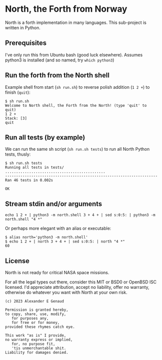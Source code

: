 # North, the Forth from Norway

North is a forth implementation in many languages.
This sub-project is written in Python.

## Prerequisites

I've only run this from Ubuntu bash (good luck elsewhere).
Assumes python3 is installed (and so named, try `which python3`)

## Run the forth from the North shell

Example shell from start (`sh run.sh`)
to reverse polish addition (`1 2 +`)
to finish (`quit`):

```
$ sh run.sh
Welcome to North shell, the Forth from the North! (type 'quit' to quit)
1 2 +
Stack: [3]
quit
```

## Run all tests (by example)

We can run the same sh script (`sh run.sh tests`)
to run all North Python tests, thusly:

```
$ sh run.sh tests
Running all tests in tests/
..............................................
----------------------------------------------------------------------
Ran 46 tests in 0.002s

OK
```

## Stream stdin and/or arguments

`echo 1 2 + | python3 -m north.shell 3 + 4 + | sed s:0:5: | python3 -m north.shell "4 *"`

Or perhaps more elegant with an alias or executable:

```
$ alias north='python3 -m north.shell'
$ echo 1 2 + | north 3 + 4 + | sed s:0:5: | north "4 *"
60
```

## License

North is not ready for critical NASA space missions.

For all the legal types out there,
consider this MIT or BSD0 or OpenBSD ISC licensed.
I'd appreciate attribution, accept no liability, offer no warranty,
otherwise do whatever you want with North at your own risk.

```
(c) 2023 Alexander E Genaud

Permission is granted hereby,
to copy, share, use, modify,
   for purposes any,
   for free or for money,
provided these rhymes catch eye.

This work "as is" I provide,
no warranty express or implied,
   for, no purpose fit,
   'tis unmerchantable shit.
Liability for damages denied.
```

